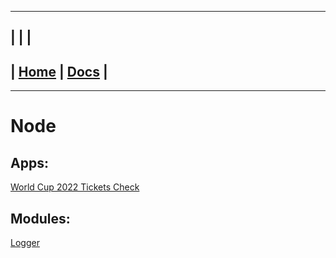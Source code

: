 ---------------------------------------------------------------
| | |
---------------------------------------------------------------
| [Home](/README.md) | [Docs](/docs/README.md) |
---------------------------------------------------------------

*********************

# Node

## Apps:

[World Cup 2022 Tickets Check](/node/apps/world-cup-2022/world-cup-tickets-check/README.md)

## Modules:

[Logger](/node/modules/nbrest-logger/README.md)
